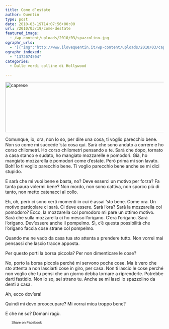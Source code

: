 ```yaml
---
title: Come d’estate
author: Quentin
type: post
date: 2010-03-19T14:07:56+00:00
url: /2010/03/19/come-destate
featured_image:
  - /wp-content/uploads/2010/03/spazzolino.jpg
ographr_urls:
  - '[{"img":"http://www.ilovequentin.it/wp-content/uploads/2010/03/caprese.jpg"},{"img":"http://www.ilovequentin.it/wp-content/uploads/2010/03/spazzolino.jpg"},{"img":"http://www.ilovequentin.it/wp-content/uploads/2010/03/caprese-300x92.jpg"}]'
ographr_indexed:
  - "1372074504"
categories:
  - Dalle verdi colline di Hollywood

---
```

[<img class="alignnone size-full wp-image-919" title="caprese" src="http://www.ilovequentin.it/wp-content/uploads/2010/03/caprese.jpg" alt="caprese" width="520" height="160" />][1]

Comunque, io, ora, non lo so, per dire una cosa, ti voglio parecchio bene. Non so come mi succede &#8216;sta cosa qui. Sarà che sono andato a correre e ho corso chilometri. Ho corso chilometri pensando a te. Sarà che dopo, tornato a casa stanco e sudato, ho mangiato mozzarelle e pomodori. Già, ho mangiato mozzarella e pomodori come d&#8217;estate. Però prima mi son lavato. Boh! Io ti voglio parecchio bene. Ti voglio parecchio bene anche se mi dici stupido.

E sarà che mi vuoi bene e basta, no? Deve esserci un motivo per forza? Fa tanta paura volermi bene? Non mordo, non sono cattiva, non sporco più di tanto, non metto catenacci al collo.

Eh, oh, però ci sono certi momenti in cui è assai &#8216;sto bene. Come ora. Un motivo particolare ci sarà. Ci deve essere. Sarà l&#8217;ora? Sarà la mozzarella col pomodoro? Ecco, la mozzarella col pomodoro mi pare un ottimo motivo. Sarà che sulla mozzarella ci ho messo l&#8217;origano. C&#8217;era l&#8217;origano. Sarà l&#8217;origano. Dev&#8217;essere anche il pompelmo. Sì, c&#8217;è questa possibilità che l&#8217;origano faccia cose strane col pompelmo.

Quando me ne vado da casa tua sto attenta a prendere tutto. Non vorrei mai pensassi che lascio tracce apposta.

Per questo porti la borsa piccola? Per non dimenticare le cose?

No, porto la borsa piccola perché mi servono poche cose. Ma è vero che sto attenta a non lasciarti cose in giro, per casa. Non ti lascio le cose perché non voglio che tu pensi che un giorno debba tornare a riprenderle. Potrebbe darti fastidio. Non lo so, sei strano tu. Anche se mi lasci lo spazzolino da denti a casa.

Ah, ecco dov&#8217;era!

Quindi mi devo preoccupare? Mi vorrai mica troppo bene?

E che ne so? Domani ragù.

<a href="http://www.facebook.com/share.php?u=http%3A%2F%2Fwww.ilovequentin.it%2F2010%2F03%2F19%2Fcome-destate&t=Come%20d%27estate" id="facebook_share_both_915" style="font-size:11px; line-height:13px; font-family:'lucida grande',tahoma,verdana,arial,sans-serif; text-decoration:none; padding:2px 0 0 20px; height:16px; background:url(http://b.static.ak.fbcdn.net/images/share/facebook_share_icon.gif) no-repeat top left;">Share on Facebook</a>

 [1]: http://www.ilovequentin.it/wp-content/uploads/2010/03/caprese.jpg